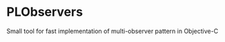 PLObservers
===========

Small tool for fast implementation of multi-observer pattern in Objective-C
